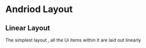 # Andriod Layout 


## Linear Layout 

The simplest layout , all the Ui items within it are laid out linearly 


